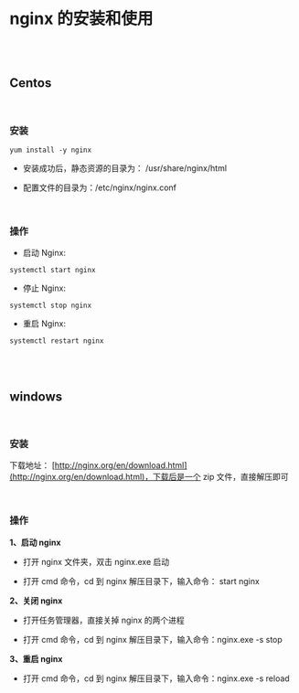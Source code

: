 # nginx 的安装和使用

</br>
</br>

## Centos

</br>

### 安装

```
yum install -y nginx
```

- 安装成功后，静态资源的目录为： /usr/share/nginx/html

- 配置文件的目录为：/etc/nginx/nginx.conf

</br>

### 操作

- 启动 Nginx:

```
systemctl start nginx
```

- 停止 Nginx:

```
systemctl stop nginx
```

- 重启 Nginx:

```
systemctl restart nginx
```

</br>
</br>

## windows

</br>

### 安装

下载地址： [http://nginx.org/en/download.html](http://nginx.org/en/download.html)，下载后是一个 zip 文件，直接解压即可

</br>

### 操作

**1、启动 nginx**

- 打开 nginx 文件夹，双击 nginx.exe 启动

- 打开 cmd 命令，cd 到 nginx 解压目录下，输入命令： start nginx

**2、关闭 nginx**

- 打开任务管理器，直接关掉 nginx 的两个进程

- 打开 cmd 命令，cd 到 nginx 解压目录下，输入命令：nginx.exe -s stop

**3、重启 nginx**

- 打开 cmd 命令，cd 到 nginx 解压目录下，输入命令：nginx.exe -s reload
